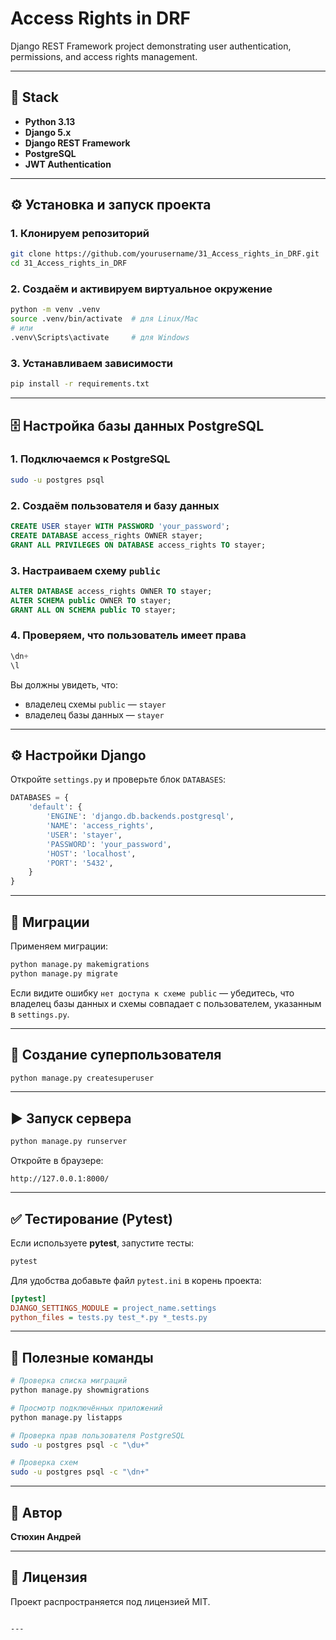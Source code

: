 # Access Rights in DRF

Django REST Framework project demonstrating user authentication, permissions, and access rights management.

---

## 🚀 Stack

- **Python 3.13**
- **Django 5.x**
- **Django REST Framework**
- **PostgreSQL**
- **JWT Authentication**

---

## ⚙️ Установка и запуск проекта

### 1. Клонируем репозиторий
```bash
git clone https://github.com/yourusername/31_Access_rights_in_DRF.git
cd 31_Access_rights_in_DRF
````

### 2. Создаём и активируем виртуальное окружение

```bash
python -m venv .venv
source .venv/bin/activate  # для Linux/Mac
# или
.venv\Scripts\activate     # для Windows
```

### 3. Устанавливаем зависимости

```bash
pip install -r requirements.txt
```

---

## 🗄️ Настройка базы данных PostgreSQL

### 1. Подключаемся к PostgreSQL

```bash
sudo -u postgres psql
```

### 2. Создаём пользователя и базу данных

```sql
CREATE USER stayer WITH PASSWORD 'your_password';
CREATE DATABASE access_rights OWNER stayer;
GRANT ALL PRIVILEGES ON DATABASE access_rights TO stayer;
```

### 3. Настраиваем схему `public`

```sql
ALTER DATABASE access_rights OWNER TO stayer;
ALTER SCHEMA public OWNER TO stayer;
GRANT ALL ON SCHEMA public TO stayer;
```

### 4. Проверяем, что пользователь имеет права

```sql
\dn+
\l
```

Вы должны увидеть, что:

* владелец схемы `public` — `stayer`
* владелец базы данных — `stayer`

---

## ⚙️ Настройки Django

Откройте `settings.py` и проверьте блок `DATABASES`:

```python
DATABASES = {
    'default': {
        'ENGINE': 'django.db.backends.postgresql',
        'NAME': 'access_rights',
        'USER': 'stayer',
        'PASSWORD': 'your_password',
        'HOST': 'localhost',
        'PORT': '5432',
    }
}
```

---

## 🧱 Миграции

Применяем миграции:

```bash
python manage.py makemigrations
python manage.py migrate
```

Если видите ошибку `нет доступа к схеме public` — убедитесь, что владелец базы данных и схемы совпадает с пользователем, указанным в `settings.py`.

---

## 👤 Создание суперпользователя

```bash
python manage.py createsuperuser
```

---

## ▶️ Запуск сервера

```bash
python manage.py runserver
```

Откройте в браузере:

```
http://127.0.0.1:8000/
```

---

## ✅ Тестирование (Pytest)

Если используете **pytest**, запустите тесты:

```bash
pytest
```

Для удобства добавьте файл `pytest.ini` в корень проекта:

```ini
[pytest]
DJANGO_SETTINGS_MODULE = project_name.settings
python_files = tests.py test_*.py *_tests.py
```

---

## 🧩 Полезные команды

```bash
# Проверка списка миграций
python manage.py showmigrations

# Просмотр подключённых приложений
python manage.py listapps

# Проверка прав пользователя PostgreSQL
sudo -u postgres psql -c "\du+"

# Проверка схем
sudo -u postgres psql -c "\dn+"
```

---

## 🪪 Автор

**Стюхин Андрей**

---

## 📝 Лицензия

Проект распространяется под лицензией MIT.

```

---